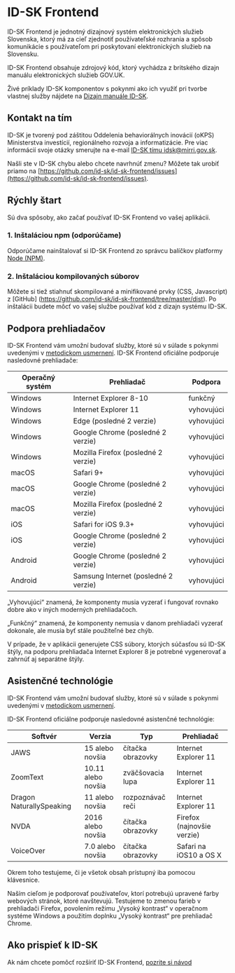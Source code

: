 ID-SK Frontend
=====================

ID-SK Frontend je jednotný dizajnový systém elektronických služieb Slovenska, ktorý má za cieľ zjednotiť používateľské rozhrania a spôsob komunikácie s používateľom pri poskytovaní elektronických služieb na Slovensku.

ID-SK Frontend obsahuje zdrojový kód, ktorý vychádza z britského dizajn manuálu elektronických služieb GOV.UK.

Živé príklady ID-SK komponentov s pokynmi ako ich využiť pri tvorbe vlastnej služby nájdete na [Dizajn manuále ID-SK](https://idsk.gov.sk/).

## Kontakt na tím
ID-SK je tvorený pod záštitou Oddelenia behaviorálnych inovácií (oKPS) Ministerstva investícií, regionálneho rozvoja a informatizácie. Pre viac informácií svoje otázky smerujte na e-mail [ID-SK tímu idsk@mirri.gov.sk](mailto:idsk@mirri.gov.sk).

Našli ste v ID-SK chybu alebo chcete navrhnúť zmenu? Môžete tak urobiť priamo na [https://github.com/id-sk/id-sk-frontend/issues](https://github.com/id-sk/id-sk-frontend/issues).

## Rýchly štart
Sú dva spôsoby, ako začať používať ID-SK Frontend vo vašej aplikácii.

### 1. Inštaláciou npm (odporúčame)
Odporúčame nainštalovať si ID-SK Frontend zo správcu balíčkov platformy [Node (NPM)](https://www.npmjs.com/package/@id-sk/frontend).

### 2. Inštaláciou kompilovaných súborov
Môžete si tiež stiahnuť skompilované a minifikované prvky (CSS, Javascript) z [GitHub] (https://github.com/id-sk/id-sk-frontend/tree/master/dist).
Po inštalácii budete môcť vo vašej službe používať kód z dizajn systému ID-SK.

## Podpora prehliadačov
ID-SK Frontend vám umožní budovať služby, ktoré sú v súlade s pokynmi uvedenými v [metodickom usmernení](https://idsk.gov.sk/uvod/metodika-ucd).
ID-SK Frontend oficiálne podporuje nasledovné prehliadače:

| Operačný systém | Prehliadač | Podpora |
|--|--|--|
| Windows | Internet Explorer 8-10 | funkčný |
| Windows | Internet Explorer 11 | vyhovujúci |
| Windows | Edge (posledné 2 verzie) | vyhovujúci |
| Windows | Google Chrome (posledné 2 verzie) | vyhovujúci |
| Windows | Mozilla Firefox (posledné 2 verzie) | vyhovujúci |
| macOS | Safari 9+ | vyhovujúci | 
| macOS | Google Chrome (posledné 2 verzie) | vyhovujúci | 
| macOS | Mozilla Firefox (posledné 2 verzie) | vyhovujúci |
| iOS | Safari for iOS 9.3+ | vyhovujúci |
| iOS | Google Chrome (posledné 2 verzie) | vyhovujúci |
| Android | Google Chrome (posledné 2 verzie) | vyhovujúci |
| Android | Samsung Internet (posledné 2 verzie) | vyhovujúci |

„Vyhovujúci“ znamená, že komponenty musia vyzerať i fungovať rovnako dobre ako v iných moderných prehliadačoch.

„Funkčný“ znamená, že komponenty nemusia v danom prehliadači vyzerať dokonale, ale musia byť stále použiteľné bez chýb.

V prípade, že v aplikácii generujete CSS súbory, ktorých súčasťou sú ID-SK štýly, na podporu prehliadača Internet Explorer 8 je potrebné vygenerovať a zahrnúť aj separátne štýly.

## Asistenčné technológie
ID-SK Frontend vám umožní budovať služby, ktoré sú v súlade s pokynmi uvedenými v [metodickom usmernení](https://idsk.gov.sk/uvod/metodika-ucd).

ID-SK Frontend oficiálne podporuje nasledovné asistenčné technológie:

| Softvér| Verzia| Typ| Prehliadač |
|--|--|--|--|
| JAWS | 15 alebo novšia | čítačka obrazovky | Internet Explorer 11 |
| ZoomText | 10.11 alebo novšia | zväčšovacia lupa | Internet Explorer 11 |
| Dragon NaturallySpeaking | 11 alebo novšia | rozpoznávač reči | Internet Explorer 11 |
| NVDA | 2016 alebo novšia | čítačka obrazovky | Firefox (najnovšie verzie) |
| VoiceOver | 7.0 alebo novšia | čítačka obrazovky | Safari na iOS10 a OS X |

Okrem toho testujeme, či je všetok obsah prístupný iba pomocou klávesnice.

Naším cieľom je podporovať používateľov, ktorí potrebujú upravené farby webových stránok, ktoré navštevujú. Testujeme to zmenou farieb v prehliadači Firefox, povolením režimu „Vysoký kontrast“ v operačnom systéme Windows a použitím doplnku „Vysoký kontrast“ pre prehliadač Chrome.

## Ako prispieť k ID-SK

Ak nám chcete pomôcť rozšíriť ID-SK Frontend, [pozrite si návod](https://github.com/id-sk/id-sk-frontend/blob/master/CONTRIBUTING.md)
